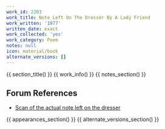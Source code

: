 ```yaml
---
work_id: 2203
work_title: Note Left On The Dresser By A Lady Friend
work_written: '1977'
written_date: exact
work_collected: 'yes'
work_category: Poem
notes: null
icon: material/book
alternate_versions: []
---
```


{{ section_title() }}
{{ work_info() }}
{{ notes_section() }}
## Forum References
- [Scan of the actual note left on the dresser](https://bukowskiforum.com/showthread.php?t=76)

{{ appearances_section() }}
{{ alternate_versions_section() }}